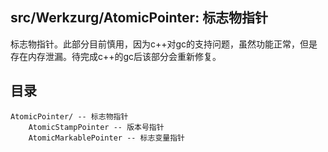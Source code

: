 ## src/Werkzurg/AtomicPointer: 标志物指针

标志物指针。此部分目前慎用，因为c++对gc的支持问题，虽然功能正常，但是存在内存泄漏。待完成c++的gc后该部分会重新修复。

## 目录
```
AtomicPointer/ -- 标志物指针
    AtomicStampPointer -- 版本号指针
    AtomicMarkablePointer -- 标志变量指针
```
